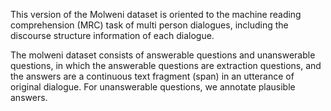 This version of the Molweni dataset is oriented to the machine reading comprehension (MRC) task of multi person dialogues, including the discourse structure information of each dialogue.

The molweni dataset consists of answerable questions and unanswerable questions, in which the answerable questions are extraction questions, and the answers are a continuous text fragment (span) in an utterance of original dialogue. For unanswerable questions, we annotate plausible answers.
